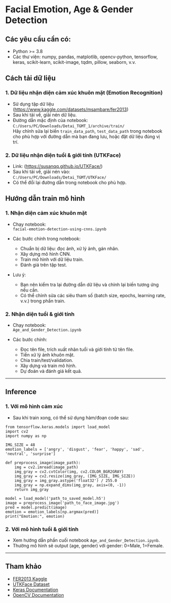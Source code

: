 # Facial Emotion, Age & Gender Detection

## Các yêu cầu cần có:
- Python >= 3.8
- Các thư viện: numpy, pandas, matplotlib, opencv-python, tensorflow, keras, scikit-learn, scikit-image, tqdm, pillow, seaborn, v.v.

## Cách tải dữ liệu

### 1. Dữ liệu nhận diện cảm xúc khuôn mặt (Emotion Recognition)
- Sử dụng tập dữ liệu (https://www.kaggle.com/datasets/msambare/fer2013)
- Sau khi tải về, giải nén dữ liệu. 
- Đường dẫn mặc định của notebook:  
  `C:/Users/PC/Downloads/Detai_TGMT_1/archive/train/`  
  Hãy chỉnh sửa lại biến `train_data_path`, `test_data_path` trong notebook cho phù hợp với đường dẫn mà bạn đang lưu, hoặc đặt dữ liệu đúng vị trí.

### 2. Dữ liệu nhận diện tuổi & giới tính (UTKFace)
- Link: (https://susanqq.github.io/UTKFace/)
- Sau khi tải về, giải nén vào:  
  `C:/Users/PC/Downloads/Detai_TGMT/UTKFace/`
- Có thể đổi lại đường dẫn trong notebook cho phù hợp.


## Hướng dẫn train mô hình

### 1. Nhận diện cảm xúc khuôn mặt

- Chạy notebook:  
  `facial-emotion-detection-using-cnns.ipynb`

- Các bước chính trong notebook:
  - Chuẩn bị dữ liệu: đọc ảnh, xử lý ảnh, gán nhãn.
  - Xây dựng mô hình CNN.
  - Train mô hình với dữ liệu train.
  - Đánh giá trên tập test.

- Lưu ý:
  - Bạn nên kiểm tra lại đường dẫn dữ liệu và chỉnh lại biến tương ứng nếu cần.
  - Có thể chỉnh sửa các siêu tham số (batch size, epochs, learning rate, v.v.) trong phần train.

### 2. Nhận diện tuổi & giới tính

- Chạy notebook:  
  `Age_and_Gender_Detection.ipynb`

- Các bước chính:
  - Đọc tên file, trích xuất nhãn tuổi và giới tính từ tên file.
  - Tiền xử lý ảnh khuôn mặt.
  - Chia train/test/validation.
  - Xây dựng và train mô hình.
  - Dự đoán và đánh giá kết quả.

---

## Inference
### 1. Với mô hình cảm xúc

- Sau khi train xong, có thể sử dụng hàm/đoạn code sau:

```
from tensorflow.keras.models import load_model
import cv2
import numpy as np

IMG_SIZE = 48
emotion_labels = ['angry', 'disgust', 'fear', 'happy', 'sad', 'neutral', 'surprise']

def preprocess_image(image_path):
    img = cv2.imread(image_path)
    img_gray = cv2.cvtColor(img, cv2.COLOR_BGR2GRAY)
    img_gray = cv2.resize(img_gray, (IMG_SIZE, IMG_SIZE))
    img_gray = img_gray.astype('float32') / 255.0
    img_gray = np.expand_dims(img_gray, axis=(0, -1))
    return img_gray

model = load_model('path_to_saved_model.h5')
image = preprocess_image('path_to_face_image.jpg')
pred = model.predict(image)
emotion = emotion_labels[np.argmax(pred)]
print("Emotion:", emotion)
```

### 2. Với mô hình tuổi & giới tính

- Xem hướng dẫn phần cuối notebook `Age_and_Gender_Detection.ipynb`.
- Thường mô hình sẽ output (age, gender) với gender: 0=Male, 1=Female.

---

## Tham khảo

- [FER2013 Kaggle](https://www.kaggle.com/datasets/msambare/fer2013)
- [UTKFace Dataset](https://susanqq.github.io/UTKFace/)
- [Keras Documentation](https://keras.io/)
- [OpenCV Documentation](https://docs.opencv.org/)
